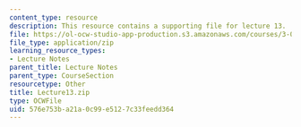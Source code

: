 ```yaml
---
content_type: resource
description: This resource contains a supporting file for lecture 13.
file: https://ol-ocw-studio-app-production.s3.amazonaws.com/courses/3-016-mathematics-for-materials-scientists-and-engineers-fall-2005/576e753ba21a0c99e5127c33feedd364_Lecture13.zip
file_type: application/zip
learning_resource_types:
- Lecture Notes
parent_title: Lecture Notes
parent_type: CourseSection
resourcetype: Other
title: Lecture13.zip
type: OCWFile
uid: 576e753b-a21a-0c99-e512-7c33feedd364
---
```

